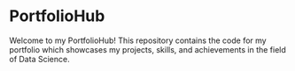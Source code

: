 # PortfolioHub

Welcome to my PortfolioHub! This repository contains the code for my portfolio which showcases my projects, skills, and achievements in the field of Data Science.

 
